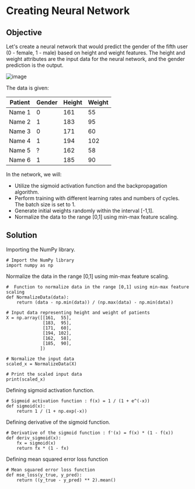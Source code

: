 # Creating Neural Network


## Objective

Let's create a neural network that would predict the gender of the fifth user (0 - female, 1 - male) based on height and weight features. The height and weight attributes are the input data for the neural network, and the gender prediction is the output. 

![image]()

The data is given:

| Patient | Gender | Height | Weight |
| ------- | ------ | ------ | ------ |
| Name 1  | 0      | 161    | 55     |
| Name 2  | 1      | 183    | 95     |
| Name 3  | 0      | 171    | 60     |
| Name 4  | 1      | 194    | 102    |
| Name 5  | ?      | 162    | 58     |
| Name 6  | 1      | 185    | 90     |


In the network, we will:

- Utilize the sigmoid activation function and the backpropagation algorithm. 
- Perform training with different learning rates and numbers of cycles. The batch size is set to 1. 
- Generate initial weights randomly within the interval [-1,1]. 
- Normalize the data to the range [0,1] using min-max feature scaling.

## Solution

Importing the NumPy library.
```
# Import the NumPy library
import numpy as np
```

Normalize the data in the range [0,1] using min-max feature scaling.
```
#  Function to normalize data in the range [0,1] using min-max feature scaling
def NormalizeData(data):
    return (data - np.min(data)) / (np.max(data) - np.min(data))

# Input data representing height and weight of patients
X = np.array([[161,  55],
              [183,  95],
              [171,  60],
              [194, 102],
              [162,  58],
              [185,  90],
             ])

# Normalize the input data
scaled_x = NormalizeData(X)

# Print the scaled input data
print(scaled_x)
```

Defining sigmoid activation function.
```
# Sigmoid activation function : f(x) = 1 / (1 + e^(-x))
def sigmoid(x):
    return 1 / (1 + np.exp(-x))
```

Defining derivative of the sigmoid function.
```
# Derivative of the sigmoid function : f'(x) = f(x) * (1 - f(x))
def deriv_sigmoid(x):
    fx = sigmoid(x)
    return fx * (1 - fx)
```


Defining mean squared error loss function
```
# Mean squared error loss function
def mse_loss(y_true, y_pred):
    return ((y_true - y_pred) ** 2).mean()
```


